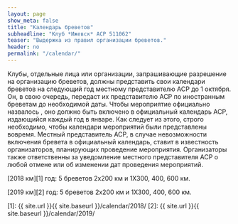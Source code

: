 ```yaml
---
layout: page
show_meta: false
title: "Календарь бреветов"
subheadline: "Клуб *Ижевск* ACP 511062"
teaser: "Выдержка из правил организации бреветов."
header: no
permalink: "/calendar/"
---
```

Клубы, отдельные лица или организации, запрашивающие разрешение на организацию бреветов, должны представить свои календари бреветов на следующий год местному представителю ACP до 1 октября. Он, в свою очередь, передаст их представителю ACP по иностранным бреветам до необходимой даты.
Чтобы мероприятие официально назвалось , оно должно быть включено в официальный календарь ACP, издающийся каждый год в январе. Как следует из этого, строго необходимо, чтобы календари мероприятий были представлены вовремя. Местный представитель ACP, в случае невозможности включения бревета в официальный календарь, ставит в известность организаторов, планирующих проведение мероприятия. Организаторы также ответственны за уведомление местного представителя ACP о любой отмене или об изменении дат проведения мероприятий.

[2018 км][1] год: 5 бреветов 2х200 км и 1Х300, 400, 600 км.

[2019 км][2] год: 5 бреветов 2х200 км и 1Х300, 400, 600 км.

 [1]: {{ site.url }}{{ site.baseurl }}/calendar/2018/
 [2]: {{ site.url }}{{ site.baseurl }}/calendar/2019/
